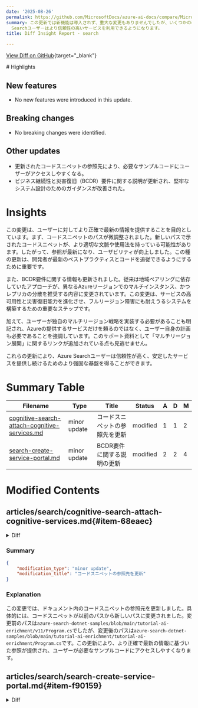 ```yaml
---
date: '2025-08-26'
permalink: https://github.com/MicrosoftDocs/azure-ai-docs/compare/MicrosoftDocs:37d9399...MicrosoftDocs:2ab3d6c
summary: この更新では新機能は導入されず、重大な変更もありませんでしたが、いくつかの改善が行われました。コードスニペットの参照先が更新され、ユーザーが必要なサンプルコードにアクセスしやすくなりました。また、ビジネス継続性と災害復旧（BCDR）要件に関するガイダンスが改善され、サービスの高可用性と災害復旧能力の向上が図られました。さらに、ユーザーが独自のマルチリージョン戦略を実装する必要が強調され、関連資料も追加されました。これにより、Azure
  Searchユーザーはより信頼性の高いサービスを利用できるようになります。
title: Diff Insight Report - search

---
```


[View Diff on GitHub](https://github.com/MicrosoftDocs/azure-ai-docs/compare/MicrosoftDocs:37d9399...MicrosoftDocs:2ab3d6c){target="_blank"}

<format>
# Highlights

## New features
- No new features were introduced in this update.

## Breaking changes
- No breaking changes were identified.

## Other updates
- 更新されたコードスニペットの参照先により、必要なサンプルコードにユーザーがアクセスしやすくなる。
- ビジネス継続性と災害復旧（BCDR）要件に関する説明が更新され、堅牢なシステム設計のためのガイダンスが改善された。

# Insights

この変更は、ユーザーに対してより正確で最新の情報を提供することを目的としています。まず、コードスニペットのパスが微調整されました。新しいパスで示されたコードスニペットが、より適切な文脈や使用法を持っている可能性があります。したがって、参照が最新になり、ユーザビリティが向上しました。この種の更新は、開発者が最新のベストプラクティスとコードを追従できるようにするために重要です。

また、BCDR要件に関する情報も更新されました。従来は地域ペアリングに依存していたアプローチが、異なるAzureリージョンでのマルチインスタンス、かつレプリカの分散を推奨する内容に変更されています。この変更は、サービスの高可用性と災害復旧能力を進化させ、フルリージョン障害にも耐えうるシステムを構築するための重要なステップです。

加えて、ユーザーが独自のマルチリージョン戦略を実装する必要があることも明記され、Azureの提供するサービスだけを頼るのではなく、ユーザー自身の計画も必要であることを強調しています。このサポート資料として「マルチリージョン展開」に関するリンクが追加されている点も見逃せません。

これらの更新により、Azure Searchユーザーは信頼性が高く、安定したサービスを提供し続けるためのより強固な基盤を得ることができます。
</format>

# Summary Table
|  Filename  | Type |    Title    | Status | A  | D  | M  |
|------------|------|-------------|--------|----|----|----|
| [cognitive-search-attach-cognitive-services.md](#item-68eaec) | minor update | コードスニペットの参照先を更新 | modified | 1 | 1 | 2 | 
| [search-create-service-portal.md](#item-f90159) | minor update | BCDR要件に関する説明の更新 | modified | 2 | 2 | 4 | 


# Modified Contents
## articles/search/cognitive-search-attach-cognitive-services.md{#item-68eaec}

<details>
<summary>Diff</summary>
````diff
@@ -180,7 +180,7 @@ Content-Type: application/json
 
 ### [**.NET SDK**](#tab/cogkey-csharp)
 
-The following code snippet is from [azure-search-dotnet-samples](https://github.com/Azure-Samples/azure-search-dotnet-samples/blob/main/tutorial-ai-enrichment/v11/Program.cs), trimmed for brevity.
+The following code snippet is from [azure-search-dotnet-samples](https://github.com/Azure-Samples/azure-search-dotnet-samples/blob/main/tutorial-ai-enrichment/tutorial-ai-enrichment/Program.cs), trimmed for brevity.
 
 ```csharp
 IConfigurationBuilder builder = new ConfigurationBuilder().AddJsonFile("appsettings.json");
````
</details>

### Summary

```json
{
    "modification_type": "minor update",
    "modification_title": "コードスニペットの参照先を更新"
}
```

### Explanation
この変更では、ドキュメント内のコードスニペットの参照元を更新しました。具体的には、コードスニペットが以前のパスから新しいパスに変更されました。変更前のパスは`azure-search-dotnet-samples/blob/main/tutorial-ai-enrichment/v11/Program.cs`でしたが、変更後のパスは`azure-search-dotnet-samples/blob/main/tutorial-ai-enrichment/tutorial-ai-enrichment/Program.cs`です。この更新により、より正確で最新の情報に基づいた参照が提供され、ユーザーが必要なサンプルコードにアクセスしやすくなります。

## articles/search/search-create-service-portal.md{#item-f90159}

<details>
<summary>Diff</summary>
````diff
@@ -115,7 +115,7 @@ In most cases, choose a region near you, unless any of the following apply:
 
 1. Do you have a specific tier in mind? Check [region availability by tier](search-sku-tier.md#region-availability-by-tier).
 
-1. Do you have business continuity and disaster recovery (BCDR) requirements? Create two or more search services in [regional pairs](/azure/reliability/cross-region-replication-azure#azure-paired-regions), each with two or more replicas for [availability zones](/azure/reliability/reliability-ai-search#availability-zone-support). For example, if you're operating in North America, you might choose East US and West US, or North Central US and South Central US, for each search service.
+1. Do you have business continuity and disaster recovery (BCDR) requirements? Create two or more search services in different Azure regions, each with two or more replicas so that they can be spread across multiple [availability zones](/azure/reliability/reliability-ai-search#availability-zone-support). For example, if you're operating in North America, you might choose East US and West US, or North Central US and South Central US, for each search service. For more information, see [Multi-region deployments in Azure AI Search](search-multi-region.md).
 
 1. Do you need [AI enrichment](cognitive-search-concept-intro.md), [integrated data chunking and vectorization](vector-search-integrated-vectorization.md), or [multimodal search](multimodal-search-overview.md)? For [billing purposes](cognitive-search-attach-cognitive-services.md), Azure AI Search and Azure AI services multi-service must coexist in the same region.
 
@@ -190,7 +190,7 @@ Most customers use a single search service at a tier [sufficient for the expecte
 
 However, you might need a second service for the following operational requirements:
 
-+ [Business continuity and disaster recovery (BCDR)](/azure/reliability/cross-region-replication-azure). If there's an outage, Azure AI Search won't provide instant failover.
++ Region outages. In the unlikely event of a full region outage, Azure AI Search doesn't provide instant failover. You must implement your own multi-region solution and failover approach. For more information, see [Multi-region deployments in Azure AI Search](search-multi-region.md).
 + [Multitenant architectures](search-modeling-multitenant-saas-applications.md) that require two or more services.
 + Globally deployed applications that require services in each geography to minimize latency.
 
````
</details>

### Summary

```json
{
    "modification_type": "minor update",
    "modification_title": "BCDR要件に関する説明の更新"
}
```

### Explanation
この変更では、ビジネス継続性と災害復旧（BCDR）要件に関するセクションが更新されました。具体的には、検索サービスを作成する際に地域のペアを選択する代わりに、異なるAzureリージョンで2つ以上の検索サービスを作成し、それぞれに2つ以上のレプリカを持たせることが推奨されています。この変更は、可用性ゾーンに分散させることを含んでおり、より堅牢なシステム設計を促進します。また、フルリージョン障害が発生した場合の対策として、ユーザーが独自のマルチリージョンソリューションおよびフェイルオーバーアプローチを実装する必要があることが明記されています。さらに、Azure AI Searchに関する追加情報として「マルチリージョン展開」のリンクも追加されています。


